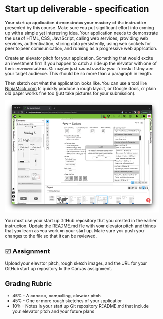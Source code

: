 # Start up deliverable - specification

Your start up application demonstrates your mastery of the instruction presented by this course. Make sure you put significant effort into coming up with a simple yet interesting idea. Your application needs to demonstrate the use of HTML, CSS, JavaScript, calling web services, providing web services, authentication, storing data persistently, using web sockets for peer to peer communication, and running as a progressive web application.

Create an elevator pitch for your application. Something that would excite an investment firm if you happen to catch a ride up the elevator with one of their representatives. Or maybe just sound cool to your friends if they are your target audience. This should be no more than a paragraph in length.

Then sketch out what the application looks like. You can use a tool like [NinjaMock.com](https://ninjamock.com/) to quickly produce a rough layout, or Google docs, or plain old paper works fine too (just take pictures for your submission).

![Ninja Mocks](essentialsNinjaMocks.png)

You must use your start up GitHub repository that you created in the earlier instruction. Update the README.md file with your elevator pitch and things that you learn as you work on your start up. Make sure you push your changes to the file so that it can be reviewed.

## ☑ Assignment

Upload your elevator pitch, rough sketch images, and the URL for your GitHub start up repository to the Canvas assignment.

## Grading Rubric

- 45% - A concise, compelling, elevator pitch
- 45% - One or more rough sketches of your application
- 10% - Notes in your start up Git repository README.md that include your elevator pitch and your future plans
